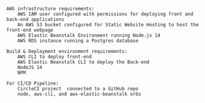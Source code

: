     AWS infrastructure requirements:
    	AWS IAM user configured with permissions for deploying front and back-end applications
    	An AWS S3 bucket configured for Static Website Hosting to host the front-end webpage
    	AWS Elastic Beanstalk Environment running Node.js 14
    	AWS RDS instance running a Postgres database

    Build & Deployment environment requirements:
    	AWS CLI to deploy front-end
    	AWS Elastic Beanstalk CLI to deploy the Back-end
    	NodeJS 14
    	NPM

    For CI/CD Pipeline:
    	CircleCI project  connected to a GitHub repo
    	node, aws-cli, and aws-elastic-beanstalk orbs
